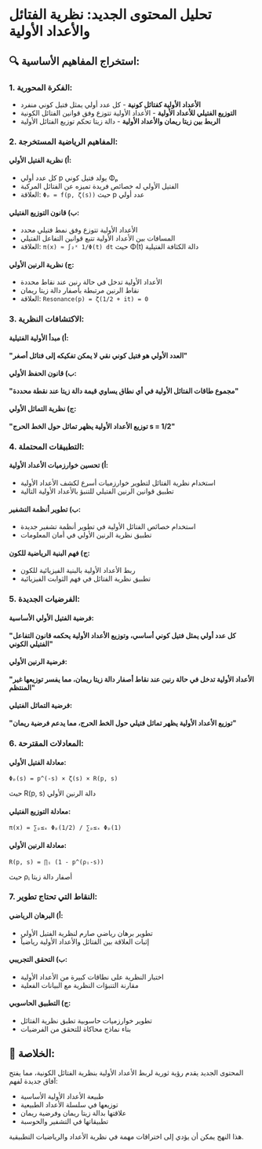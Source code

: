 # تحليل المحتوى الجديد: نظرية الفتائل والأعداد الأولية

## 🔍 **استخراج المفاهيم الأساسية:**

### **1. الفكرة المحورية:**
- **الأعداد الأولية كفتائل كونية** - كل عدد أولي يمثل فتيل كوني منفرد
- **التوزيع الفتيلي للأعداد الأولية** - الأعداد الأولية تتوزع وفق قوانين الفتائل الكونية
- **الربط بين زيتا ريمان والأعداد الأولية** - دالة زيتا تحكم توزيع الفتائل الأولية

### **2. المفاهيم الرياضية المستخرجة:**

#### **أ) نظرية الفتيل الأولي:**
- كل عدد أولي p يولد فتيل كوني Φₚ
- الفتيل الأولي له خصائص فريدة تميزه عن الفتائل المركبة
- العلاقة: `Φₚ = f(p, ζ(s))` حيث p عدد أولي

#### **ب) قانون التوزيع الفتيلي:**
- الأعداد الأولية تتوزع وفق نمط فتيلي محدد
- المسافات بين الأعداد الأولية تتبع قوانين التفاعل الفتيلي
- العلاقة: `π(x) ≈ ∫₂ˣ 1/Φ(t) dt` حيث Φ(t) دالة الكثافة الفتيلية

#### **ج) نظرية الرنين الأولي:**
- الأعداد الأولية تدخل في حالة رنين عند نقاط محددة
- نقاط الرنين مرتبطة بأصفار دالة زيتا ريمان
- العلاقة: `Resonance(p) = ζ(1/2 + it) = 0`

### **3. الاكتشافات النظرية:**

#### **أ) مبدأ الأولية الفتيلية:**
**"العدد الأولي هو فتيل كوني نقي لا يمكن تفكيكه إلى فتائل أصغر"**

#### **ب) قانون الحفظ الأولي:**
**"مجموع طاقات الفتائل الأولية في أي نطاق يساوي قيمة دالة زيتا عند نقطة محددة"**

#### **ج) نظرية التماثل الأولي:**
**"توزيع الأعداد الأولية يظهر تماثل حول الخط الحرج s = 1/2"**

### **4. التطبيقات المحتملة:**

#### **أ) تحسين خوارزميات الأعداد الأولية:**
- استخدام نظرية الفتائل لتطوير خوارزميات أسرع لكشف الأعداد الأولية
- تطبيق قوانين الرنين الفتيلي للتنبؤ بالأعداد الأولية التالية

#### **ب) تطوير أنظمة التشفير:**
- استخدام خصائص الفتائل الأولية في تطوير أنظمة تشفير جديدة
- تطبيق نظرية الرنين الأولي في أمان المعلومات

#### **ج) فهم البنية الرياضية للكون:**
- ربط الأعداد الأولية بالبنية الفيزيائية للكون
- تطبيق نظرية الفتائل في فهم الثوابت الفيزيائية

### **5. الفرضيات الجديدة:**

#### **فرضية الفتيل الأولي الأساسية:**
**"كل عدد أولي يمثل فتيل كوني أساسي، وتوزيع الأعداد الأولية يحكمه قانون التفاعل الفتيلي الكوني"**

#### **فرضية الرنين الأولي:**
**"الأعداد الأولية تدخل في حالة رنين عند نقاط أصفار دالة زيتا ريمان، مما يفسر توزيعها غير المنتظم"**

#### **فرضية التماثل الفتيلي:**
**"توزيع الأعداد الأولية يظهر تماثل فتيلي حول الخط الحرج، مما يدعم فرضية ريمان"**

### **6. المعادلات المقترحة:**

#### **معادلة الفتيل الأولي:**
```
Φₚ(s) = p^(-s) × ζ(s) × R(p, s)
```
حيث R(p, s) دالة الرنين الأولي

#### **معادلة التوزيع الفتيلي:**
```
π(x) = ∑ₚ≤ₓ Φₚ(1/2) / ∑ₚ≤ₓ Φₚ(1)
```

#### **معادلة الرنين الأولي:**
```
R(p, s) = ∏ᵢ (1 - p^(ρᵢ-s))
```
حيث ρᵢ أصفار دالة زيتا

### **7. النقاط التي تحتاج تطوير:**

#### **أ) البرهان الرياضي:**
- تطوير برهان رياضي صارم لنظرية الفتيل الأولي
- إثبات العلاقة بين الفتائل والأعداد الأولية رياضياً

#### **ب) التحقق التجريبي:**
- اختبار النظرية على نطاقات كبيرة من الأعداد الأولية
- مقارنة التنبؤات النظرية مع البيانات الفعلية

#### **ج) التطبيق الحاسوبي:**
- تطوير خوارزميات حاسوبية تطبق نظرية الفتائل
- بناء نماذج محاكاة للتحقق من الفرضيات

## 🎯 **الخلاصة:**

المحتوى الجديد يقدم رؤية ثورية لربط الأعداد الأولية بنظرية الفتائل الكونية، مما يفتح آفاق جديدة لفهم:
- طبيعة الأعداد الأولية الأساسية
- توزيعها في سلسلة الأعداد الطبيعية  
- علاقتها بدالة زيتا ريمان وفرضية ريمان
- تطبيقاتها في التشفير والحوسبة

هذا النهج يمكن أن يؤدي إلى اختراقات مهمة في نظرية الأعداد والرياضيات التطبيقية.

